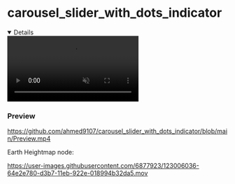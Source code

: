 # carousel_slider_with_dots_indicator

<div>
<details open class="details-reset border rounded-2">
<video src="https://github.com/ahmed9107/carousel_slider_with_dots_indicator/blob/main/Preview.mp4" data-canonical-src="https://github.com/ahmed9107/carousel_slider_with_dots_indicator/blob/main/Preview.mp4" controls="controls" muted="muted" class="d-block rounded-bottom-2 border-top width-fit" style="max-height:640px;">
</video>
</details>
</div>

### Preview


https://github.com/ahmed9107/carousel_slider_with_dots_indicator/blob/main/Preview.mp4


Earth Heightmap node:

https://user-images.githubusercontent.com/6877923/123006036-64e2e780-d3b7-11eb-922e-018994b32da5.mov
